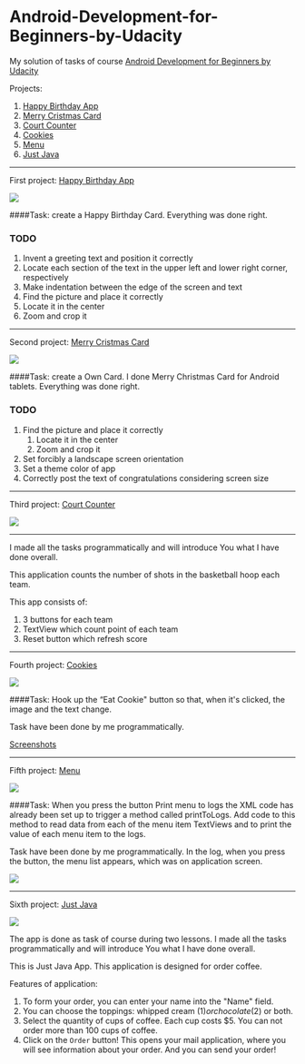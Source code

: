 # Android-Development-for-Beginners-by-Udacity
My solution of tasks of course [Android Development for Beginners by Udacity](https://www.udacity.com/course/android-development-for-beginners--ud837)

Projects:

1. [Happy Birthday App](https://github.com/Liza-S/Android-Development-for-Beginners-by-Udacity/blob/master/PracticeSet1/HappyBirthday)
2. [Merry Cristmas Card](https://github.com/Liza-S/Android-Development-for-Beginners-by-Udacity/blob/master/PracticeSet1/MerryChristmasCard)
3. [Court Counter](https://github.com/Liza-S/Android-Development-for-Beginners-by-Udacity/tree/master/PracticeSet2/CourtCounter)
4. [Cookies](https://github.com/Liza-S/Android-Development-for-Beginners-by-Udacity/tree/master/Lesson3/Cookies)
5. [Menu](https://github.com/Liza-S/Android-Development-for-Beginners-by-Udacity/tree/master/Lesson3/Menu)
6. [Just Java](https://github.com/Liza-S/Android-Development-for-Beginners-by-Udacity/tree/master/Lesson2/JustJava)

------------------------------------------------------------------------------------------------------------------------------------------

First project: [Happy Birthday App](https://github.com/Liza-S/Android-Development-for-Beginners-by-Udacity/blob/master/PracticeSet1/HappyBirthday/README.md)

![](https://github.com/Liza-S/Android-Development-for-Beginners-by-Udacity/blob/master/PracticeSet1/HappyBirthday/ScreenShots/ScreenShot.png)

####Task: create a Happy Birthday Card. 
Everything was done right.

### TODO

1. Invent a greeting text and position it correctly
  1. Locate each section of the text in the upper left and lower right corner, respectively
  2. Make indentation between the edge of the screen and text
2. Find the picture and place it correctly
  1. Locate it in the center
  2. Zoom and crop it

------------------------------------------------------------------------------------------------------------------------------------------

Second project: [Merry Cristmas Card](https://github.com/Liza-S/Android-Development-for-Beginners-by-Udacity/blob/master/PracticeSet1/MerryChristmasCard/README.md)

![](https://github.com/Liza-S/Android-Development-for-Beginners-by-Udacity/blob/master/PracticeSet1/MerryChristmasCard/ScreenShots/app.png)

####Task: create a Own Card. I done Merry Christmas Card for Android tablets. 
Everything was done right.

### TODO

1. Find the picture and place it correctly
    1. Locate it in the center
    2. Zoom and crop it
2. Set forcibly a landscape screen orientation
3. Set a theme color of app
4. Correctly post the text of congratulations considering screen size

------------------------------------------------------------------------------------------
Third project: [Court Counter](https://github.com/Liza-S/Android-Development-for-Beginners-by-Udacity/tree/master/PracticeSet2/CourtCounter)

![](https://github.com/Liza-S/Android-Development-for-Beginners-by-Udacity/blob/master/PracticeSet2/CourtCounter/ScreenShot/app.png)

-------

I made all the tasks programmatically and will introduce You what I have done overall.

This application counts the number of shots in the basketball hoop each team.

This app consists of:

1. 3 buttons for each team
2. TextView which count point of each team
3. Reset button which refresh score

---------------------------------

Fourth project: [Cookies](https://github.com/Liza-S/Android-Development-for-Beginners-by-Udacity/tree/master/Lesson3/Cookies)

![](https://github.com/Liza-S/Android-Development-for-Beginners-by-Udacity/blob/master/Lesson3/Cookies/screenshots/app.gif)

####Task: Hook up the “Eat Cookie" button so that, when it's clicked, the image and the text change. 

Task have been done by me programmatically.

[Screenshots](https://github.com/Liza-S/Android-Development-for-Beginners-by-Udacity/tree/master/Lesson3/Cookies/screenshots)

-------------------------------------------------

Fifth project: [Menu](https://github.com/Liza-S/Android-Development-for-Beginners-by-Udacity/tree/master/Lesson3/Menu)

![](https://github.com/Liza-S/Android-Development-for-Beginners-by-Udacity/blob/master/Lesson3/Menu/screenshots/app.png)

####Task: 
When you press the button Print menu to logs the XML code has already been set up to trigger a method called printToLogs. Add code to this method to read data from each of the menu item TextViews and to print the value of each menu item to the logs.

Task have been done by me programmatically. In the log, when you press the button, the menu list appears, which was on application screen.

![](https://github.com/Liza-S/Android-Development-for-Beginners-by-Udacity/blob/master/Lesson3/Menu/screenshots/logs.jpg)

-------------------------------------------

Sixth project: [Just Java](https://github.com/Liza-S/Android-Development-for-Beginners-by-Udacity/tree/master/Lesson2/JustJava)

![](https://github.com/Liza-S/Android-Development-for-Beginners-by-Udacity/blob/master/Lesson2/JustJava/Screenshots/app.png)

The app is done as task of course during two lessons. I made all the tasks programmatically and will introduce You what I have done overall.

This is Just Java App. This application is designed for order coffee. 

Features of application:

1. To form your order, you can enter your name into the "Name" field.
2. You can choose the toppings: whipped cream ($1) or chocolate ($2) or both.
3. Select the quantity of cups of coffee. Each cup costs $5. You can not order more than 100 cups of coffee.
4. Click on the `Order` button! This opens your mail application, where you will see information about your order. And you can send your order!
